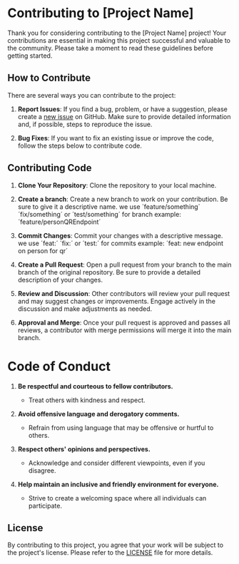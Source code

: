 # Contributing to [Project Name]

Thank you for considering contributing to the [Project Name] project! Your contributions are essential in making this project successful and valuable to the community. Please take a moment to read these guidelines before getting started.

## How to Contribute

There are several ways you can contribute to the project:

1. **Report Issues**: If you find a bug, problem, or have a suggestion, please create a [new issue](https://github.com/your-username/your-project/issues) on GitHub. Make sure to provide detailed information and, if possible, steps to reproduce the issue.

2. **Bug Fixes**: If you want to fix an existing issue or improve the code, follow the steps below to contribute code.

## Contributing Code

1. **Clone Your Repository**: Clone the repository to your local machine.

2. **Create a branch**: Create a new branch to work on your contribution. Be sure to give it a descriptive name. we use ´feature/something´ ´fix/something´ or ´test/something´ 
for branch example: ´feature/personQREndpoint´

3. **Commit Changes**: Commit your changes with a descriptive message. we use ´feat:´ ´fix:´ or ´test:´ for commits example: ´feat: new endpoint on person for qr´

4. **Create a Pull Request**: Open a pull request from your branch to the main branch of the original repository. Be sure to provide a detailed description of your changes.

5. **Review and Discussion**: Other contributors will review your pull request and may suggest changes or improvements. Engage actively in the discussion and make adjustments as needed.

6. **Approval and Merge**: Once your pull request is approved and passes all reviews, a contributor with merge permissions will merge it into the main branch.

# Code of Conduct

1. **Be respectful and courteous to fellow contributors.**
   - Treat others with kindness and respect.
   
2. **Avoid offensive language and derogatory comments.**
   - Refrain from using language that may be offensive or hurtful to others.
   
3. **Respect others' opinions and perspectives.**
   - Acknowledge and consider different viewpoints, even if you disagree.
   
4. **Help maintain an inclusive and friendly environment for everyone.**
   - Strive to create a welcoming space where all individuals can participate.

## License

By contributing to this project, you agree that your work will be subject to the project's license. Please refer to the [LICENSE](LICENSE) file for more details.
